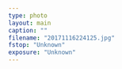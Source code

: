 ```yaml
---
type: photo
layout: main
caption: ""
filename: "20171116224125.jpg"
fstop: "Unknown"
exposure: "Unknown"
---
```

